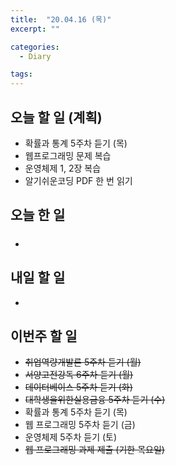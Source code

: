 ```yaml
---
title:  "20.04.16 (목)"
excerpt: ""

categories:
  - Diary

tags:
---
```


## 오늘 할 일 (계획)

- 확률과 통계 5주차 듣기 (목)
- 웹프로그래밍 문제 복습
- 운영체제 1, 2장 복습
- 알기쉬운코딩 PDF 한 번 읽기

## 오늘 한 일

- ##### 


## 내일 할 일

- 

## 이번주 할 일

- ~~취업역량개발론 5주차 듣기 (월)~~
- ~~서양고전강독 6주차 듣기 (월)~~
- ~~데이터베이스 5주차 듣기 (화)~~
- ~~대학생을위한실용금융 5주차 듣기 (수)~~
- 확률과 통계 5주차 듣기 (목)
- 웹 프로그래밍 5주차 듣기 (금)
- 운영체제 5주차 듣기 (토)
- ~~웹 프로그래밍 과제 제출 (기한 목요일)~~